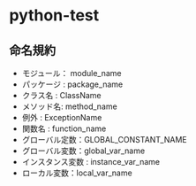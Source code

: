 # python-test

## 命名規約
- モジュール： module_name
- パッケージ : package_name
- クラス名 : ClassName
- メソッド名: method_name
- 例外 : ExceptionName
- 関数名 : function_name
- グローバル定数：GLOBAL_CONSTANT_NAME
- グローバル変数：global_var_name
- インスタンス変数 : instance_var_name
- ローカル変数：local_var_name
